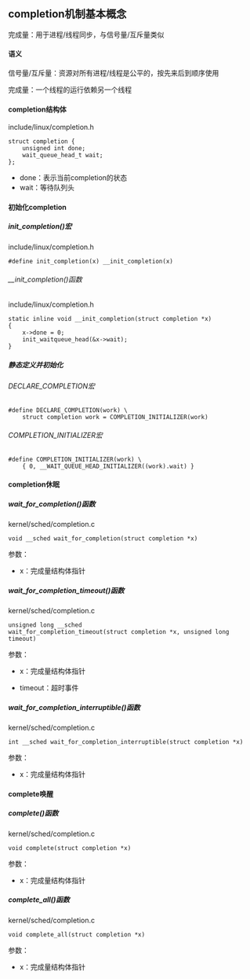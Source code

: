 ## completion机制基本概念

完成量：用于进程/线程同步，与信号量/互斥量类似

#### 语义

信号量/互斥量：资源对所有进程/线程是公平的，按先来后到顺序使用

完成量：一个线程的运行依赖另一个线程

#### completion结构体

include/linux/completion.h

```
struct completion {
	unsigned int done;
	wait_queue_head_t wait;
};
```

- done：表示当前completion的状态
- wait：等待队列头

#### 初始化completion

##### init_completion()宏

include/linux/completion.h

```
#define init_completion(x) __init_completion(x)
```

###### __init_completion()函数

include/linux/completion.h

```
static inline void __init_completion(struct completion *x)
{
	x->done = 0;
	init_waitqueue_head(&x->wait);
}
```

##### 静态定义并初始化

###### DECLARE_COMPLETION宏

```
#define DECLARE_COMPLETION(work) \
	struct completion work = COMPLETION_INITIALIZER(work)
```

###### COMPLETION_INITIALIZER宏

```
#define COMPLETION_INITIALIZER(work) \
	{ 0, __WAIT_QUEUE_HEAD_INITIALIZER((work).wait) }
```

#### completion休眠

##### wait_for_completion()函数

kernel/sched/completion.c

```
void __sched wait_for_completion(struct completion *x)
```

参数：

- x：完成量结构体指针

##### wait_for_completion_timeout()函数

kernel/sched/completion.c

```
unsigned long __sched
wait_for_completion_timeout(struct completion *x, unsigned long timeout)
```

参数：

- x：完成量结构体指针

- timeout：超时事件

##### wait_for_completion_interruptible()函数

kernel/sched/completion.c

```
int __sched wait_for_completion_interruptible(struct completion *x)
```

参数：

- x：完成量结构体指针

#### complete唤醒

##### complete()函数

kernel/sched/completion.c

```
void complete(struct completion *x)
```

参数：

- x：完成量结构体指针

##### complete_all()函数

kernel/sched/completion.c

```
void complete_all(struct completion *x)
```

参数：

- x：完成量结构体指针